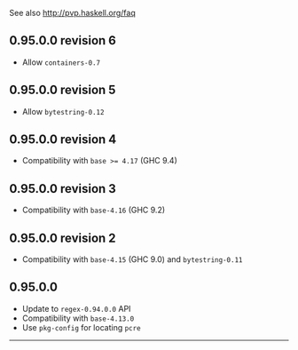See also http://pvp.haskell.org/faq

## 0.95.0.0 revision 6

- Allow `containers-0.7`

## 0.95.0.0 revision 5

- Allow `bytestring-0.12`

## 0.95.0.0 revision 4

- Compatibility with `base >= 4.17` (GHC 9.4)

## 0.95.0.0 revision 3

- Compatibility with `base-4.16` (GHC 9.2)

## 0.95.0.0 revision 2

- Compatibility with `base-4.15` (GHC 9.0) and `bytestring-0.11`

## 0.95.0.0

- Update to `regex-0.94.0.0` API
- Compatibility with `base-4.13.0`
- Use `pkg-config` for locating `pcre`

----
